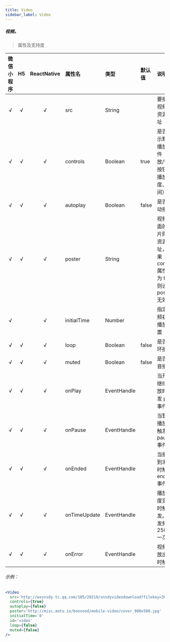 ```yaml
---
title: Video
sidebar_label: Video
---
```


##### 视频。

> 属性及支持度

| 微信小程序 | H5 | ReactNative| 属性名 | 类型 | 默认值 | 说明 |
| :-: | :-: | :-: | :- | :- | :- | :- |
| √ | √ | √ | src            | String      |        | 要播放视频的资源地址                                         |
| √ | √ | √ | controls       | Boolean     | true   | 是否显示默认播放控件（播放/暂停按钮、播放进度、时间）        |
| √ | √ | √ | autoplay       | Boolean     | false  | 是否自动播放                                                 |
| √ | √ | √ | poster         | String      |        | 视频封面的图片网络资源地址，如果 controls 属性值为 false 则设置 poster 无效 |
| √ |   | √ | initialTime   | Number      |        | 指定视频初始播放位置                                         |
| √ | √ | √ | loop           | Boolean     | false  | 是否循环播放                                                 |
| √ | √ | √ | muted          | Boolean     | false  | 是否静音播放                                                 |
| √ | √ | √ | onPlay       | EventHandle |        | 当开始/继续播放时触发 play 事件                                |
| √ | √ | √ | onPause      | EventHandle |        | 当暂停播放时触发 pause 事件                                  |
| √ | √ | √ | onEnded      | EventHandle |        | 当播放到末尾时触发 ended 事件                                |
| √ | √ | √ | onTimeUpdate | EventHandle |        | 播放进度变化时触发。触发频率 250ms 一次 |
| √ | √ | √ | onError      | EventHandle |        | 视频播放出错时触发                                           |

###### 示例：
```jsx
<Video
  src='http://wxsnsdy.tc.qq.com/105/20210/snsdyvideodownload?filekey=30280201010421301f0201690402534804102ca905ce620b1241b726bc41dcff44e00204012882540400&bizid=1023&hy=SH&fileparam=302c020101042530230204136ffd93020457e3c4ff02024ef202031e8d7f02030f42400204045a320a0201000400'
  controls={true}
  autoplay={false}
  poster='http://misc.aotu.io/booxood/mobile-video/cover_900x500.jpg'
  initialTime='0'
  id='video'
  loop={false}
  muted={false}
/>
```
